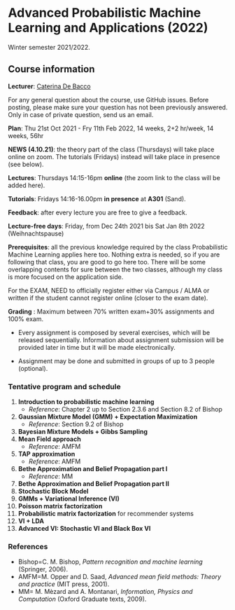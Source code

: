 # Advanced Probabilistic Machine Learning and Applications (2022)

  Winter semester 2021/2022.
  
## Course information

**Lecturer**:  [Caterina De Bacco](https://www.cdebacco.com/)

For any general question about the course, use GitHub issues. Before posting, please make sure your question has not been previously answered. Only in case of private question, send us an email. 

**Plan**:  Thu 21st Oct  2021 - Fry 11th Feb 2022, 14 weeks, 2+2 hr/week, 14 weeks, 56hr

**NEWS (4.10.21)**: the theory part of the class (Thursdays) will take place online on zoom. The tutorials (Fridays) instead will take place in presence (see below).

**Lectures**:  Thursdays 14:15-16pm  **online** (the zoom link to the class will be added here). 

**Tutorials**: Fridays 14:16-16.00pm **in presence** at **A301** (Sand). 

**Feedback**: after every lecture you are free to give a feedback.

**Lecture-free days**: Friday, from Dec 24th 2021 bis Sat Jan 8th 2022 (Weihnachtspause)  

**Prerequisites**: all the previous knowledge required by the class Probabilistic Machine Learning applies here too. Nothing extra is needed, so if you are following that class, you are good to go here too.
There will be some overlapping contents for sure between the two classes, although my class is more focused on the application side.

For the EXAM, NEED to officially register  either via Campus / ALMA or written if the student cannot register online (closer to the exam date).  

**Grading** : Maximum between 70\% written exam+30\% assignments and 100\% exam.   

* Every assignment is composed by several exercises, which will be released sequentially. Information about assignment submission will be provided later in time but it will be made electronically. 

* Assignment may be done and submitted in groups of up to 3 people (optional). 

### Tentative program and schedule

 1.  **Introduction to probabilistic machine learning** 
     * _Reference_: Chapter 2 up to Section 2.3.6 and Section 8.2 of Bishop	
2.  **Gaussian Mixture Model (GMM) + Expectation Maximization** 
    * _Reference_: Section 9.2 of Bishop 
3.  **Bayesian Mixture Models + Gibbs Sampling** 
4.  **Mean Field approach** 
    * _Reference_: AMFM
5.  **TAP approximation** 
    * _Reference_: AMFM
6.  **Bethe Approximation and Belief Propagation part I** 
    * _Reference_: MM  
7. **Bethe Approximation and Belief Propagation part II** 
8. **Stochastic Block Model**  
9. **GMMs + Variational Inference (VI)** 
10. **Poisson matrix factorization**
11. **Probabilistic matrix factorization** for recommender systems
12. **VI + LDA** 
13. **Advanced VI: Stochastic VI and Black Box VI** 
    

### References

* Bishop=C. M. Bishop, _Pattern recognition and machine learning_ (Springer, 2006).
* AMFM=M. Opper and D. Saad, _Advanced mean field methods: Theory and practice_ (MIT press, 2001).
* MM= M. Mèzard and A. Montanari, _Information, Physics and Computation_ (Oxford Graduate texts, 2009).

